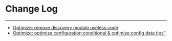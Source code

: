 # Change Log
---

- [Optimize: remove discovery module useless code](https://github.com/Tencent/spring-cloud-tencent/pull/596)
- [Optimize: optimize configuration conditional & optimize config data tips"](https://github.com/Tencent/spring-cloud-tencent/pull/604)
